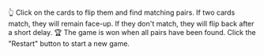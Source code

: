  👆 Click on the cards to flip them and find matching pairs.
  If two cards match, they will remain face-up.
  If they don't match, they will flip back after a short delay.
 🏆 The game is won when all pairs have been found.
  Click the "Restart" button to start a new game.
